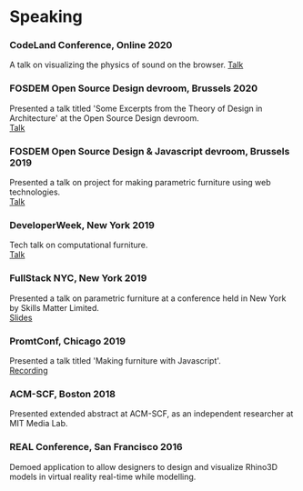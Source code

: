 # Speaking

### CodeLand Conference, Online 2020
A talk on visualizing the physics of sound on the browser.
[Talk](https://dev.to/amitlzkpa/seeing-sound-with-amit-nambiar-18ik)

### FOSDEM Open Source Design devroom, Brussels 2020
Presented a talk titled 'Some Excerpts from the Theory of Design in Architecture' at the Open Source Design devroom.  
[Talk](https://fosdem.org/2020/schedule/event/some_excerpts_from_theory_of_design_in_architecture/)

### FOSDEM Open Source Design & Javascript devroom, Brussels 2019
Presented a talk on project for making parametric furniture using web technologies.  
[Talk](https://archive.fosdem.org/2019/schedule/event/furniture_javascript/)

### DeveloperWeek, New York 2019
Tech talk on computational furniture.  
[Talk](https://developerweeknewyork2019.sched.com/event/OsIk/pro-talk-making-furniture-with-javascript)

### FullStack NYC, New York 2019
Presented a talk on parametric furniture at a conference held in New York by Skills Matter Limited.  
[Slides](https://docs.google.com/presentation/d/1XMVyVNjuE32Nm3pUIUcMlvm0PQ68uAN9mcLe4nNm6ms/edit?usp=sharing)

### PromtConf, Chicago 2019
Presented a talk titled 'Making furniture with Javascript'.  
[Recording](https://drive.google.com/file/d/1LzNVlFqyLi_TG3qMTb7iXV4emEUXaDau/view)

### ACM-SCF, Boston 2018
Presented extended abstract at ACM-SCF, as an independent researcher at MIT Media Lab.

### REAL Conference, San Francisco 2016
Demoed application to allow designers to design and visualize Rhino3D models in virtual reality real-time while modelling.
